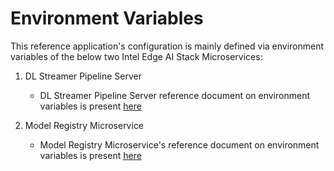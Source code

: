 # Environment Variables

This reference application's configuration is mainly defined via environment variables of the below two Intel Edge AI Stack Microservices:

1. DL Streamer Pipeline Server
    - DL Streamer Pipeline Server reference document on environment variables is present [here](https://docs.edgeplatform.intel.com/dlstreamer-pipeline-server/3.0.0/user-guide/environment-variables.html)

2. Model Registry Microservice
    - Model Registry Microservice's reference document on environment variables is present [here]("https://docs.edgeplatform.intel.com/model-registry-as-a-service/1.0.3/user-guide/environment-variables.html)